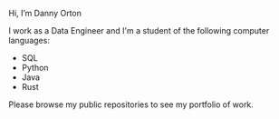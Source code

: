 Hi, I’m Danny Orton

I work as a Data Engineer and I'm a student of the following computer languages:

* SQL
* Python
* Java
* Rust

Please browse my public repositories to see my portfolio of work.

<!---
dannyvorton/dannyvorton is a ✨ special ✨ repository because its `README.md` (this file) appears on your GitHub profile.
You can click the Preview link to take a look at your changes.
--->
